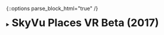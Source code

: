 {::options parse_block_html="true" /}
<details>
  <summary><h1 style="display:inline">SkyVu Places VR Beta (2017)</h1></summary>

![](assets/images/portfolio/places.png)

The project: [SkyVu Places Beta](http://www.skyvu.net/places) was a beta for a social VR world builder from [SkyVu Entertainment](http://www.skyvu.net){:target="_blank"}.
{: .text-justify}

Role: Game Developer  
Duration: 2 months (May-June 2016)  
Team size: 5  
Platform: Google Draydream and GearVR  
Engine/Language: Unity/C#  

In this project, I developed early prototypes in GearVR, on initial stages of development. This was a great learning experience both for me and the development team, given that it was our first time developing a VR experience. We had to build the prototype from the ground up, given that at the time Unity3D didn't have a rich VR community and marketplace.
{: .text-justify}
</details>